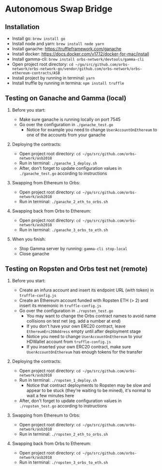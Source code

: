 # Autonomous Swap Bridge

## Installation

* Install go: `brew install go`
* Install node and yarn: `brew install node yarn`
* Install ganache: https://truffleframework.com/ganache
* Install docker: https://docs.docker.com/v17.12/docker-for-mac/install
* Install gamma-cli: `brew install orbs-network/devtools/gamma-cli`
* Open project root directory: `cd ~/go/src/github.com/orbs-network/orbs-network-go/vendor/github.com/orbs-network/orbs-ethereum-contracts/ASB`
* Install project by running in terminal: `yarn` 
* Install truffle by running in termina: `npm install truffle`

## Testing on Ganache and Gamma (local)

1. Before you start:
    * Make sure ganache is running locally on port 7545
    * Go over the configuration in `./ganache_test.go`
      * Notice for example you need to change `UserAccountOnEthereum` to one of the accounts from your ganache

2. Deploying the contracts:
    * Open project root directory: `cd ~/go/src/github.com/orbs-network/asb2018`
    * Run in terminal: `./ganache_1_deploy.sh`
    * After, don't forget to update configuration values in `./ganache_test.go` according to instructions

3. Swapping from Ethereum to Orbs:
    * Open project root directory: `cd ~/go/src/github.com/orbs-network/asb2018`
    * Run in terminal: `./ganache_2_eth_to_orbs.sh`

4. Swapping back from Orbs to Ethereum:
    * Open project root directory: `cd ~/go/src/github.com/orbs-network/asb2018`
    * Run in terminal: `./ganache_3_orbs_to_eth.sh`
    
5. When you finish:
    * Stop Gamma server by running: `gamma-cli stop-local`
    * Close ganache

## Testing on Ropsten and Orbs test net (remote)

1. Before you start:
    * Create an infura account and insert its endpoint URL (with token) in `truffle-config.js` 
    * Create an Ethereum account funded with Ropsten ETH (> 2) and insert its mnemonic in `truffle-config.js`
    * Go over the configuration in `./ropsten_test.go`
      * You may want to change the Orbs contract names to avoid name collisions on test net (eg. add a number at end)
      * If you don't have your own ERC20 contract, leave `EthereumErc20Address` empty until after deployment stage
      * Notice you need to change `UserAccountOnEthereum` to your HDWallet account from `truffle-config.js`
      * If you inserted your own ERC20 contract, make sure `UserAccountOnEthereum` has enough tokens for the transfer

2. Deploying the contracts:
    * Open project root directory: `cd ~/go/src/github.com/orbs-network/asb2018`
    * Run in terminal: `./ropsten_1_deploy.sh`
      * Notice that contract deployments to Ropsten may be slow and appear to be stuck (they're waiting to be mined), it's normal to wait a few minutes here 
    * After, don't forget to update configuration values in `./ropsten_test.go` according to instructions

3. Swapping from Ethereum to Orbs:
    * Open project root directory: `cd ~/go/src/github.com/orbs-network/asb2018`
    * Run in terminal: `./ropsten_2_eth_to_orbs.sh`

4. Swapping back from Orbs to Ethereum:
    * Open project root directory: `cd ~/go/src/github.com/orbs-network/asb2018`
    * Run in terminal: `./ropsten_3_orbs_to_eth.sh`
